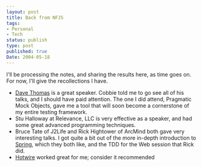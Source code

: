 ```yaml
---
layout: post
title: Back from NFJS
tags:
- Personal
- Tech
status: publish
type: post
published: true
Date: 2004-05-18
---
```

I'll be processing the notes, and sharing the results here, as time goes on.  For now, I'll give the recollections I have.

* [Dave Thomas](https://pragdave.me/) is a great speaker.  Cobbie told me to go see all of his talks, and I should have paid attention.  The one I did attend, Pragmatic Mock Objects, gave me a tool that will soon become a cornerstone of my entire testing framework.
* Stu Halloway at Relevance, <span class="caps">LLC</span> is very effective as a speaker, and had some great advanced programming techniques. 
* Bruce Tate of J2Life and Rick Hightower of ArcMind both gave very interesting talks.  I got quite a bit out of the more in-depth introduction to [Spring](https://spring.io/), which they both like, and the <span class="caps">TDD</span> for the Web session that Rick did.
* [Hotwire](http://www.hotwire.com/) worked great for me; consider it recommended
